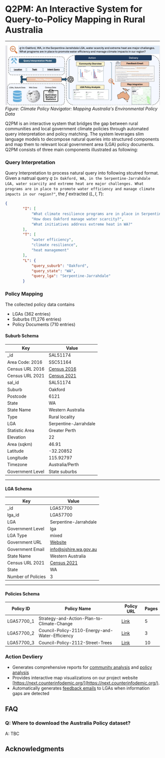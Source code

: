 # Q2PM: An Interactive System for Query-to-Policy Mapping in Rural Australia
---
![Overview of the Q2PM System](figs/p2m.jpg)
_Figure: Climate Policy Navigator: Mapping Australia's Environmental Policy Data_



Q2PM is an interactive system that bridges the gap between rural communities and local government climate policies through automated query interpretation and policy matching. The system leverages slim language models to decompose natural queries into structured components and map them to relevant local government area (LGA) policy documents. Q2PM consists of three main components illustrated as following:

### Query Interpretation
  Query Interpretation to process natural query into following stcutred format. Given a natrual query $q$ `In Oakford, WA, in the Serpentine-Jarrahdale LGA, water scarcity and extreme heat are major challenges. What programs are in place to promote water efficiency and manage climate impacts in our region?"`, the $f$ extracted ($L, I , T)$:
 

```json
{
        "I": [
            "What climate resilience programs are in place in Serpentine-Jarrahdale LGA?",
            "How does Oakford manage water scarcity?",
            "What initiatives address extreme heat in WA?"
        ],
        "T": [
            "water efficiency",
            "climate resilience",
            "heat management"
        ],
        "L": {
            "query_suburb": "Oakford",
            "query_state": "WA",
            "query_lga": "Serpentine-Jarrahdale"
        }
```
### Policy Mapping
The collected policy data contains
- LGAs (362 entries)
- Suburbs (11,276 entries)
- Policy Documents (710 entries)
#### Suburb Schema
| Key                 | Value                                                                                               |
|---------------------|---------------------------------------------------------------------------------------------------|
| _id                | SAL51174                                                                                           |
| Area Code: 2016    | SSC51164                                                                                           |
| Census URL 2016    | [Census 2016](https://www.abs.gov.au/census/find-census-data/quickstats/2016/SSC51164)              |
| Census URL 2021    | [Census 2021](https://abs.gov.au/census/find-census-data/quickstats/2021/SAL51174)                 |
| sal_id             | SAL51174                                                                                           |
| Suburb             | Oakford                                                                                           |
| Postcode           | 6121                                                                                              |
| State              | WA                                                                                                |
| State Name         | Western Australia                                                                                 |
| Type               | Rural locality                                                                                   |
| LGA                | Serpentine-Jarrahdale                                                                             |
| Statistic Area     | Greater Perth                                                                                    |
| Elevation          | 22                                                                                                |
| Area (sqkm)        | 46.91                                                                                            |
| Latitude           | -32.20852                                                                                        |
| Longitude          | 115.92797                                                                                        |
| Timezone           | Australia/Perth                                                                                  |
| Government Level   | State suburbs                                                                                    |

---

####  LGA Schema
| Key                 | Value                                                                                              |
|---------------------|---------------------------------------------------------------------------------------------------|
| _id                | LGA57700                                                                                          |
| lga_id             | LGA57700                                                                                          |
| LGA                | Serpentine-Jarrahdale                                                                             |
| Government Level   | lga                                                                                               |
| LGA Type           | mixed                                                                                            |
| Government URL     | [Website](https://www.sjshire.wa.gov.au/)                                                        |
| Government Email   | info@sjshire.wa.gov.au                                                                           |
| State Name         | Western Australia                                                                                 |
| Census URL 2021    | [Census 2021](https://www.abs.gov.au/census/find-census-data/quickstats/2021/LGA57700)            |
| State              | WA                                                                                                |
| Number of Policies | 3                                                                                                 |

---

####  Policies Schema
| Policy ID    | Policy Name                                    | Policy URL                                                                                                   | Pages |
|--------------|------------------------------------------------|-------------------------------------------------------------------------------------------------------------|-------|
| LGA57700_1   | Strategy-and-Action-Plan-to-Climate-Change    | [Link](https://www.sjshire.wa.gov.au/Profiles/sj/Assets/ClientData/E22_7277__Attachment_2_-_2015_Strategy_and_Action_Plan_-_to_Climate_Change_Agenda_Report_Item.pdf) | 5     |
| LGA57700_2   | Council-Policy-2110-Energy-and-Water-Efficiency | [Link](https://www.sjshire.wa.gov.au/documents/144/council-policy-2110-energy-and-water-efficiency)         | 3     |
| LGA57700_3   | Council-Policy-2112-Street-Trees              | [Link](https://www.sjshire.wa.gov.au/documents/152/council-policy-2112-street-trees)                        | 10    |


### Action Devliery

- Generates comprehensive reports for [community analysis](output/community_analysis_text) and [policy analysis](output/community_analysis_text)
- Provides interactive map visualizations on our project website [https://next.counterinfodemic.org/](https://next.counterinfodemic.org/). 
- Automatically generates [feedback emails]((output/email_report_text)) to LGAs when information gaps are detected 

## FAQ

### Q: Where to download the Australia Policy dataset?
A: TBC

### 



## Acknowledgments
